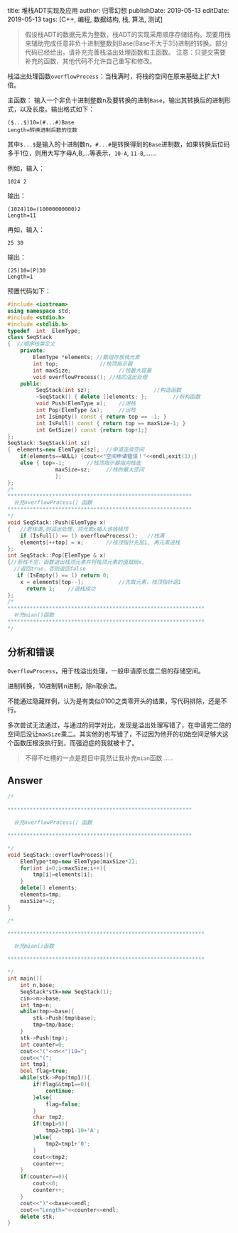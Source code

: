 title: 堆栈ADT实现及应用
author: 归零幻想
publishDate: 2019-05-13
editDate: 2019-05-13
tags: [C++, 编程, 数据结构, 栈, 算法, 测试]

<!--config-->

> 假设栈ADT的数据元素为整数，栈ADT的实现采用顺序存储结构。现要用栈来辅助完成任意非负十进制整数到Base(Base不大于35)进制的转换。部分代码已经给出，请补充完善栈溢出处理函数和主函数。  注意：只提交需要补充的函数，其他代码不允许自己重写和修改。

栈溢出处理函数`overflowProcess`：当栈满时，将栈的空间在原来基础上扩大1倍。

主函数： 输入一个非负十进制整数n及要转换的进制`Base`，输出其转换后的进制形式，以及长度。输出格式如下：
```
($...$)10=(#...#)Base 
Length=转换进制后数的位数
```
其中`$...$`是输入的十进制数n，`#...#`是转换得到的`Base`进制数，如果转换后位码多于1位，则用大写字母A,B,...等表示，`10-A`, `11-B`,......

例如，输入：
```
1024 2
```

输出：
```
(1024)10=(10000000000)2
Length=11
```

再如，输入： 
```
25 30
```
输出：
```
(25)10=(P)30
Length=1
```

<!--summary-->

预置代码如下：
```c++
#include <iostream>
using namespace std;
#include <stdio.h>
#include <stdlib.h>
typedef  int  ElemType;
class SeqStack  
{  //顺序栈类定义
    private:     
        ElemType *elements; //数组存放栈元素
        int top;             //栈顶指示器
        int maxSize;               //栈最大容量     
        void overflowProcess(); //栈的溢出处理
    public:
         SeqStack(int sz);                    //构造函数
         ~SeqStack() { delete []elements; };        //析构函数
         void Push(ElemType x);    //进栈
         int Pop(ElemType &x);     //出栈
         int IsEmpty() const { return top == -1; }
         int IsFull() const { return top == maxSize-1; }
         int GetSize() const {return top+1;}
};
SeqStack::SeqStack(int sz)
{  elements=new ElemType[sz];  //申请连续空间
    if(elements==NULL) {cout<<"空间申请错误！"<<endl;exit(1);}
    else { top=-1;       //栈顶指示器指向栈底
               maxSize=sz;     //栈的最大空间
               };
};
/*
**********************************************************
  补充overflowProcess() 函数
**********************************************************
*/
void SeqStack::Push(ElemType x) 
{   //若栈满,则溢出处理，将元素x插入该栈栈顶
    if (IsFull() == 1) overflowProcess();   //栈满
    elements[++top] = x;       //栈顶指针先加1, 再元素进栈
}; 
int SeqStack::Pop(ElemType & x) 
{//若栈不空，函数退出栈顶元素并将栈顶元素的值赋给x,
  //返回true，否则返回false
   if (IsEmpty() == 1) return 0;
    x = elements[top--];           //先取元素，栈顶指针退1
      return 1;    //退栈成功
};
/*
**************************************************************
  补充mian()函数
**************************************************************
*/
```

## 分析和错误
`OverflowProcess`，用于栈溢出处理，一般申请原长度二倍的存储空间。

进制转换，10进制转n进制，除n取余法。

不能通过隐藏样例，认为是有类似0100之类零开头的结果，写代码排除，还是不行。

多次尝试无法通过，与通过的同学对比，发现是溢出处理写错了，在申请完二倍的空间后没让`maxSize`乘二。其实他的也写错了，不过因为他开的初始空间足够大这个函数压根没执行到，而强迫症的我就被卡了。

> 不得不吐槽的一点是题目中竟然让我补充`mian`函数……

## Answer
```c++
/*

**********************************************************

  补充overflowProcess() 函数

**********************************************************

*/
void SeqStack::overflowProcess(){
    ElemType*tmp=new ElemType[maxSize*2];
    for(int i=0;i<maxSize;i++){
        tmp[i]=elements[i];
    }
    delete[] elements;
    elements=tmp;
    maxSize*=2;
}

/*

**************************************************************

  补充mian()函数

**************************************************************

*/
int main(){
    int n,base;
    SeqStack*stk=new SeqStack(1);
    cin>>n>>base;
    int tmp=n;
    while(tmp>=base){
        stk->Push(tmp%base);
        tmp=tmp/base;
    }
    stk->Push(tmp);
    int counter=0;
    cout<<"("<<n<<")10=";
    cout<<"(";
    int tmp1;
    bool flag=true;
    while(stk->Pop(tmp1)){
        if(flag&&tmp1==0){
            continue;
        }else{
            flag=false;
        }
        char tmp2;
        if(tmp1>9){
            tmp2=tmp1-10+'A';
        }else{
            tmp2=tmp1+'0';
        }
        cout<<tmp2;
        counter++;
    }
    if(counter==0){
        cout<<0;
        counter++;
    }
    cout<<")"<<base<<endl;
    cout<<"Length="<<counter<<endl;
    delete stk;
}

```
